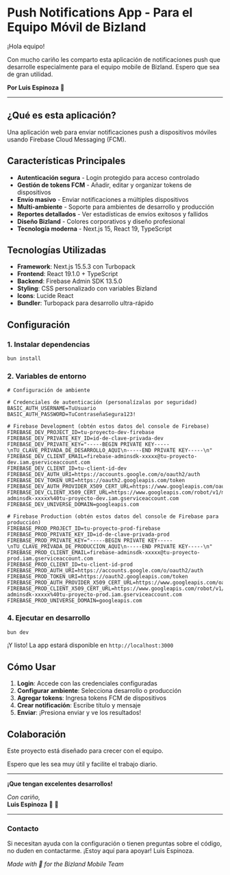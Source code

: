 # Push Notifications App -  Para el Equipo Móvil de Bizland

¡Hola equipo!

Con mucho cariño les comparto esta aplicación de notificaciones push que desarrolle especialmente para el equipo mobile de Bizland. Espero que sea de gran utilidad.

**Por Luis Espinoza** 🥷

---

## ¿Qué es esta aplicación?

Una aplicación web para enviar notificaciones push a dispositivos móviles usando Firebase Cloud Messaging (FCM).

## Características Principales

- **Autenticación segura** - Login protegido para acceso controlado
- **Gestión de tokens FCM** - Añadir, editar y organizar tokens de dispositivos
- **Envío masivo** - Enviar notificaciones a múltiples dispositivos
- **Multi-ambiente** - Soporte para ambientes de desarrollo y producción
- **Reportes detallados** - Ver estadísticas de envíos exitosos y fallidos
- **Diseño Bizland** - Colores corporativos y diseño profesional
- **Tecnología moderna** - Next.js 15, React 19, TypeScript

## Tecnologías Utilizadas

- **Framework**: Next.js 15.5.3 con Turbopack
- **Frontend**: React 19.1.0 + TypeScript
- **Backend**: Firebase Admin SDK 13.5.0
- **Styling**: CSS personalizado con variables Bizland
- **Icons**: Lucide React
- **Bundler**: Turbopack para desarrollo ultra-rápido

## Configuración

### 1. Instalar dependencias
```bash
bun install
```

### 2. Variables de entorno

```env.local
# Configuración de ambiente

# Credenciales de autenticación (personalízalas por seguridad)
BASIC_AUTH_USERNAME=TuUsuario
BASIC_AUTH_PASSWORD=TuContraseñaSegura123!

# Firebase Development (obtén estos datos del console de Firebase)
FIREBASE_DEV_PROJECT_ID=tu-proyecto-dev-firebase
FIREBASE_DEV_PRIVATE_KEY_ID=id-de-clave-privada-dev
FIREBASE_DEV_PRIVATE_KEY="-----BEGIN PRIVATE KEY-----\nTU_CLAVE_PRIVADA_DE_DESARROLLO_AQUI\n-----END PRIVATE KEY-----\n"
FIREBASE_DEV_CLIENT_EMAIL=firebase-adminsdk-xxxxx@tu-proyecto-dev.iam.gserviceaccount.com
FIREBASE_DEV_CLIENT_ID=tu-client-id-dev
FIREBASE_DEV_AUTH_URI=https://accounts.google.com/o/oauth2/auth
FIREBASE_DEV_TOKEN_URI=https://oauth2.googleapis.com/token
FIREBASE_DEV_AUTH_PROVIDER_X509_CERT_URL=https://www.googleapis.com/oauth2/v1/certs
FIREBASE_DEV_CLIENT_X509_CERT_URL=https://www.googleapis.com/robot/v1/metadata/x509/firebase-adminsdk-xxxxx%40tu-proyecto-dev.iam.gserviceaccount.com
FIREBASE_DEV_UNIVERSE_DOMAIN=googleapis.com

# Firebase Production (obtén estos datos del console de Firebase para producción)
FIREBASE_PROD_PROJECT_ID=tu-proyecto-prod-firebase
FIREBASE_PROD_PRIVATE_KEY_ID=id-de-clave-privada-prod
FIREBASE_PROD_PRIVATE_KEY="-----BEGIN PRIVATE KEY-----\nTU_CLAVE_PRIVADA_DE_PRODUCCION_AQUI\n-----END PRIVATE KEY-----\n"
FIREBASE_PROD_CLIENT_EMAIL=firebase-adminsdk-xxxxx@tu-proyecto-prod.iam.gserviceaccount.com
FIREBASE_PROD_CLIENT_ID=tu-client-id-prod
FIREBASE_PROD_AUTH_URI=https://accounts.google.com/o/oauth2/auth
FIREBASE_PROD_TOKEN_URI=https://oauth2.googleapis.com/token
FIREBASE_PROD_AUTH_PROVIDER_X509_CERT_URL=https://www.googleapis.com/oauth2/v1/certs
FIREBASE_PROD_CLIENT_X509_CERT_URL=https://www.googleapis.com/robot/v1/metadata/x509/firebase-adminsdk-xxxxx%40tu-proyecto-prod.iam.gserviceaccount.com
FIREBASE_PROD_UNIVERSE_DOMAIN=googleapis.com
```

### 4. Ejecutar en desarrollo
```bash
bun dev
```

¡Y listo! La app estará disponible en `http://localhost:3000`


## Cómo Usar

1. **Login**: Accede con las credenciales configuradas
2. **Configurar ambiente**: Selecciona desarrollo o producción
3. **Agregar tokens**: Ingresa tokens FCM de dispositivos
4. **Crear notificación**: Escribe título y mensaje
5. **Enviar**: ¡Presiona enviar y ve los resultados!

## Colaboración

Este proyecto está diseñado para crecer con el equipo.

Espero que les sea muy útil y facilite el trabajo diario.

---

**¡Que tengan excelentes desarrollos!** 

*Con cariño,*  
**Luis Espinoza** 🥷 💙

---

### Contacto

Si necesitan ayuda con la configuración o tienen preguntas sobre el código, no duden en contactarme. ¡Estoy aquí para apoyar! 
Luis Espinoza.

*Made with 💙 for the Bizland Mobile Team*
